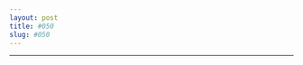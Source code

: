 ```yaml
---
layout: post
title: #050
slug: #050
---
```

---
<p class="description" style="text-align: justify;">
